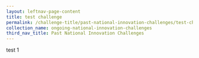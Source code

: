 ```yaml
---
layout: leftnav-page-content
title: test challenge
permalink: /challenge-title/past-national-innovation-challenges/test-challenge-7
collection_name: ongoing-national-innovation-challenges
third_nav_title: Past National Innovation Challenges
---
```


test 1 
